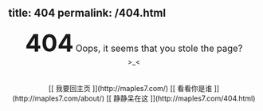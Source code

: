title: 404
permalink: /404.html
---

<center><b><font size="10">404</font></b>
<font size="4">Oops, it seems that you stole the page?</font><br/>>_<</center>
<br /><br />
<center>[[ 我要回主页 ]](http://maples7.com/)
[[ 看看你是谁 ]](http://maples7.com/about/)
[[ 静静呆在这 ]](http://maples7.com/404.html)</center>
